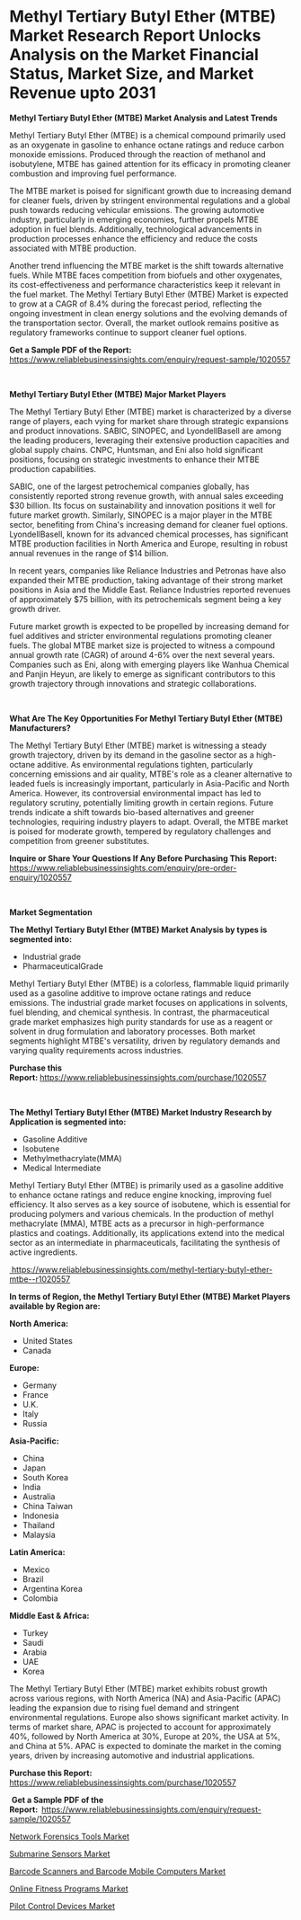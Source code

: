 <p><h1>Methyl Tertiary Butyl Ether (MTBE) Market Research Report Unlocks Analysis on the Market Financial Status, Market Size, and Market Revenue upto 2031</h1></p><p><strong>Methyl Tertiary Butyl Ether (MTBE) Market Analysis and Latest Trends</strong></p>
<p><p>Methyl Tertiary Butyl Ether (MTBE) is a chemical compound primarily used as an oxygenate in gasoline to enhance octane ratings and reduce carbon monoxide emissions. Produced through the reaction of methanol and isobutylene, MTBE has gained attention for its efficacy in promoting cleaner combustion and improving fuel performance.</p><p>The MTBE market is poised for significant growth due to increasing demand for cleaner fuels, driven by stringent environmental regulations and a global push towards reducing vehicular emissions. The growing automotive industry, particularly in emerging economies, further propels MTBE adoption in fuel blends. Additionally, technological advancements in production processes enhance the efficiency and reduce the costs associated with MTBE production.</p><p>Another trend influencing the MTBE market is the shift towards alternative fuels. While MTBE faces competition from biofuels and other oxygenates, its cost-effectiveness and performance characteristics keep it relevant in the fuel market. The Methyl Tertiary Butyl Ether (MTBE) Market is expected to grow at a CAGR of 8.4% during the forecast period, reflecting the ongoing investment in clean energy solutions and the evolving demands of the transportation sector. Overall, the market outlook remains positive as regulatory frameworks continue to support cleaner fuel options.</p></p>
<p><strong>Get a Sample PDF of the Report:&nbsp;</strong> <a href="https://www.reliablebusinessinsights.com/enquiry/request-sample/1020557?utm_campaign=1121&utm_medium=2&utm_source=Github&utm_content=ia&utm_term=04122024&utm_id=methyl-tertiary-butyl-ether-mtbe">https://www.reliablebusinessinsights.com/enquiry/request-sample/1020557</a></p>
<p>&nbsp;</p>
<p><strong>Methyl Tertiary Butyl Ether (MTBE) Major Market Players</strong></p>
<p><p>The Methyl Tertiary Butyl Ether (MTBE) market is characterized by a diverse range of players, each vying for market share through strategic expansions and product innovations. SABIC, SINOPEC, and LyondellBasell are among the leading producers, leveraging their extensive production capacities and global supply chains. CNPC, Huntsman, and Eni also hold significant positions, focusing on strategic investments to enhance their MTBE production capabilities. </p><p>SABIC, one of the largest petrochemical companies globally, has consistently reported strong revenue growth, with annual sales exceeding $30 billion. Its focus on sustainability and innovation positions it well for future market growth. Similarly, SINOPEC is a major player in the MTBE sector, benefiting from China's increasing demand for cleaner fuel options. LyondellBasell, known for its advanced chemical processes, has significant MTBE production facilities in North America and Europe, resulting in robust annual revenues in the range of $14 billion. </p><p>In recent years, companies like Reliance Industries and Petronas have also expanded their MTBE production, taking advantage of their strong market positions in Asia and the Middle East. Reliance Industries reported revenues of approximately $75 billion, with its petrochemicals segment being a key growth driver. </p><p>Future market growth is expected to be propelled by increasing demand for fuel additives and stricter environmental regulations promoting cleaner fuels. The global MTBE market size is projected to witness a compound annual growth rate (CAGR) of around 4-6% over the next several years. Companies such as Eni, along with emerging players like Wanhua Chemical and Panjin Heyun, are likely to emerge as significant contributors to this growth trajectory through innovations and strategic collaborations.</p></p>
<p>&nbsp;</p>
<p><strong>What Are The Key Opportunities For Methyl Tertiary Butyl Ether (MTBE) Manufacturers?</strong></p>
<p><p>The Methyl Tertiary Butyl Ether (MTBE) market is witnessing a steady growth trajectory, driven by its demand in the gasoline sector as a high-octane additive. As environmental regulations tighten, particularly concerning emissions and air quality, MTBE's role as a cleaner alternative to leaded fuels is increasingly important, particularly in Asia-Pacific and North America. However, its controversial environmental impact has led to regulatory scrutiny, potentially limiting growth in certain regions. Future trends indicate a shift towards bio-based alternatives and greener technologies, requiring industry players to adapt. Overall, the MTBE market is poised for moderate growth, tempered by regulatory challenges and competition from greener substitutes.</p></p>
<p><strong>Inquire or Share Your Questions If Any Before Purchasing This Report:</strong> <a href="https://www.reliablebusinessinsights.com/enquiry/pre-order-enquiry/1020557?utm_campaign=1121&utm_medium=2&utm_source=Github&utm_content=ia&utm_term=04122024&utm_id=methyl-tertiary-butyl-ether-mtbe">https://www.reliablebusinessinsights.com/enquiry/pre-order-enquiry/1020557</a></p>
<p>&nbsp;</p>
<p><strong>Market Segmentation</strong></p>
<p><strong>The Methyl Tertiary Butyl Ether (MTBE) Market Analysis by types is segmented into:</strong></p>
<p><ul><li>Industrial grade</li><li>PharmaceuticalGrade</li></ul></p>
<p><p>Methyl Tertiary Butyl Ether (MTBE) is a colorless, flammable liquid primarily used as a gasoline additive to improve octane ratings and reduce emissions. The industrial grade market focuses on applications in solvents, fuel blending, and chemical synthesis. In contrast, the pharmaceutical grade market emphasizes high purity standards for use as a reagent or solvent in drug formulation and laboratory processes. Both market segments highlight MTBE's versatility, driven by regulatory demands and varying quality requirements across industries.</p></p>
<p><strong>Purchase this Report:&nbsp;</strong><a href="https://www.reliablebusinessinsights.com/purchase/1020557?utm_campaign=1121&utm_medium=2&utm_source=Github&utm_content=ia&utm_term=04122024&utm_id=methyl-tertiary-butyl-ether-mtbe">https://www.reliablebusinessinsights.com/purchase/1020557</a></p>
<p>&nbsp;</p>
<p><strong>The Methyl Tertiary Butyl Ether (MTBE) Market Industry Research by Application is segmented into:</strong></p>
<p><ul><li>Gasoline Additive</li><li>Isobutene</li><li>Methylmethacrylate(MMA)</li><li>Medical Intermediate</li></ul></p>
<p><p>Methyl Tertiary Butyl Ether (MTBE) is primarily used as a gasoline additive to enhance octane ratings and reduce engine knocking, improving fuel efficiency. It also serves as a key source of isobutene, which is essential for producing polymers and various chemicals. In the production of methyl methacrylate (MMA), MTBE acts as a precursor in high-performance plastics and coatings. Additionally, its applications extend into the medical sector as an intermediate in pharmaceuticals, facilitating the synthesis of active ingredients.</p></p>
<p><a href="https://www.reliablebusinessinsights.com/methyl-tertiary-butyl-ether-mtbe--r1020557?utm_campaign=1121&utm_medium=2&utm_source=Github&utm_content=ia&utm_term=04122024&utm_id=methyl-tertiary-butyl-ether-mtbe">&nbsp;https://www.reliablebusinessinsights.com/methyl-tertiary-butyl-ether-mtbe--r1020557</a></p>
<p><strong>In terms of Region, the Methyl Tertiary Butyl Ether (MTBE) Market Players available by Region are:</strong></p>
<p>
    <p> <strong> North America: </strong>
        <ul>
            <li>United States</li>
            <li>Canada</li>
        </ul>
        </p> 
    <p> <strong> Europe: </strong>
        <ul>
            <li>Germany</li>
            <li>France</li>
            <li>U.K.</li>
            <li>Italy</li>
            <li>Russia</li>
        </ul>
        </p> 
    <p> <strong> Asia-Pacific: </strong>
        <ul>
            <li>China</li>
            <li>Japan</li>
            <li>South Korea</li>
            <li>India</li>
            <li>Australia</li>
            <li>China Taiwan</li>
            <li>Indonesia</li>
            <li>Thailand</li>
            <li>Malaysia</li>
        </ul>
        </p> 
    <p> <strong> Latin America: </strong>
        <ul>
            <li>Mexico</li>
            <li>Brazil</li>
            <li>Argentina Korea</li>
            <li>Colombia</li>
        </ul>
        </p> 
    <p> <strong> Middle East & Africa: </strong>
        <ul>
            <li>Turkey</li>
            <li>Saudi</li>
            <li>Arabia</li>
            <li>UAE</li>
            <li>Korea</li>
        </ul>
    </p>
    </p>
<p><p>The Methyl Tertiary Butyl Ether (MTBE) market exhibits robust growth across various regions, with North America (NA) and Asia-Pacific (APAC) leading the expansion due to rising fuel demand and stringent environmental regulations. Europe also shows significant market activity. In terms of market share, APAC is projected to account for approximately 40%, followed by North America at 30%, Europe at 20%, the USA at 5%, and China at 5%. APAC is expected to dominate the market in the coming years, driven by increasing automotive and industrial applications.</p></p>
<p><strong>Purchase this Report: </strong><a href="https://www.reliablebusinessinsights.com/purchase/1020557?utm_campaign=1121&utm_medium=2&utm_source=Github&utm_content=ia&utm_term=04122024&utm_id=methyl-tertiary-butyl-ether-mtbe">https://www.reliablebusinessinsights.com/purchase/1020557</a></p>
<p>&nbsp;<strong>Get a Sample PDF of the Report:&nbsp;&nbsp;</strong><a href="https://www.reliablebusinessinsights.com/enquiry/request-sample/1020557?utm_campaign=1121&utm_medium=2&utm_source=Github&utm_content=ia&utm_term=04122024&utm_id=methyl-tertiary-butyl-ether-mtbe">https://www.reliablebusinessinsights.com/enquiry/request-sample/1020557</a></p>
<p><strong></strong></p>
<p><p><a href="https://www.linkedin.com/pulse/thorough-competitor-analysis-network-forensics-tools-market-3ndre?utm_campaign=1121&utm_medium=2&utm_source=Github&utm_content=ia&utm_term=04122024&utm_id=methyl-tertiary-butyl-ether-mtbe">Network Forensics Tools Market</a></p><p><a href="https://github.com/AshikRahman991/Market-Research-Report-List-1/blob/main/submarine-sensors-market.md?utm_campaign=1121&utm_medium=2&utm_source=Github&utm_content=ia&utm_term=04122024&utm_id=methyl-tertiary-butyl-ether-mtbe">Submarine Sensors Market</a></p><p><a href="https://github.com/HobertDavis43/Market-Research-Report-List-1/blob/main/barcode-scanners-and-barcode-mobile-computers-market.md?utm_campaign=1121&utm_medium=2&utm_source=Github&utm_content=ia&utm_term=04122024&utm_id=methyl-tertiary-butyl-ether-mtbe">Barcode Scanners and Barcode Mobile Computers Market</a></p><p><a href="https://www.linkedin.com/pulse/thorough-overview-online-fitness-programs-market-including-5ykwe?utm_campaign=1121&utm_medium=2&utm_source=Github&utm_content=ia&utm_term=04122024&utm_id=methyl-tertiary-butyl-ether-mtbe">Online Fitness Programs Market</a></p><p><a href="https://issuu.com/reportprime-2/docs/pilot-control-devices-market-size-2030.pptx?utm_campaign=1121&utm_medium=2&utm_source=Github&utm_content=ia&utm_term=04122024&utm_id=methyl-tertiary-butyl-ether-mtbe">Pilot Control Devices Market</a></p></p>